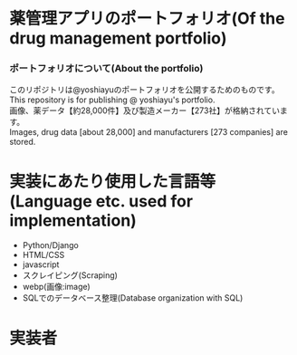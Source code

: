 # 薬管理アプリのポートフォリオ(Of the drug management portfolio)

### ポートフォリオについて(About the portfolio)

このリポジトリは@yoshiayuのポートフォリオを公開するためのものです。  
This repository is for publishing @ yoshiayu's portfolio.  
画像、薬データ【約28,000件】及び製造メーカー【273社】が格納されています。  
Images, drug data [about 28,000] and manufacturers [273 companies] are stored.

# 実装にあたり使用した言語等(Language etc. used for implementation)
* Python/Django
* HTML/CSS
* javascript
* スクレイピング(Scraping)
* webp(画像:image)
* SQLでのデータベース整理(Database organization with SQL)

# 実装者
